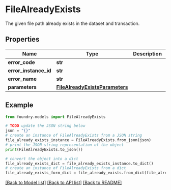 # FileAlreadyExists

The given file path already exists in the dataset and transaction.

## Properties

Name | Type | Description | Notes
------------ | ------------- | ------------- | -------------
**error_code** | **str** |  |
**error_instance_id** | **str** |  | \[optional\]
**error_name** | **str** |  |
**parameters** | [**FileAlreadyExistsParameters**](FileAlreadyExistsParameters.md) |  |

## Example

```python
from foundry.models import FileAlreadyExists

# TODO update the JSON string below
json = "{}"
# create an instance of FileAlreadyExists from a JSON string
file_already_exists_instance = FileAlreadyExists.from_json(json)
# print the JSON string representation of the object
print(FileAlreadyExists.to_json())

# convert the object into a dict
file_already_exists_dict = file_already_exists_instance.to_dict()
# create an instance of FileAlreadyExists from a dict
file_already_exists_form_dict = file_already_exists.from_dict(file_already_exists_dict)
```

[\[Back to Model list\]](../README.md#documentation-for-models) [\[Back to API list\]](../README.md#documentation-for-api-endpoints) [\[Back to README\]](../README.md)
